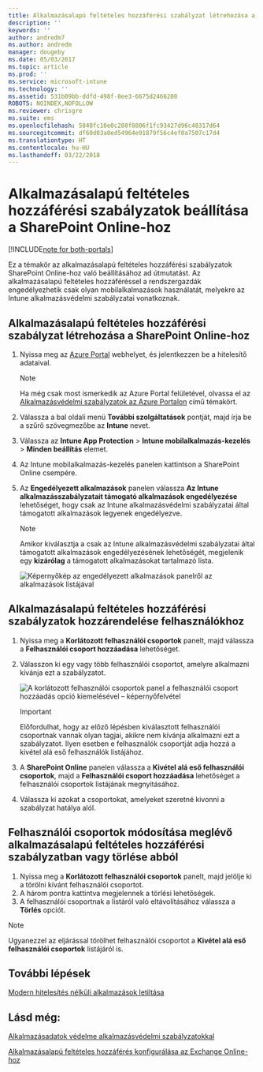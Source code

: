 ```yaml
---
title: Alkalmazásalapú feltételes hozzáférési szabályzat létrehozása a SharePoint Online-hoz
description: ''
keywords: ''
author: andredm7
ms.author: andredm
manager: dougeby
ms.date: 05/03/2017
ms.topic: article
ms.prod: ''
ms.service: microsoft-intune
ms.technology: ''
ms.assetid: 531b09bb-ddfd-498f-8ee3-6675d2466208
ROBOTS: NOINDEX,NOFOLLOW
ms.reviewer: chrisgre
ms.suite: ems
ms.openlocfilehash: 5848fc18e0c288f8806f1fc93427d96c48317d64
ms.sourcegitcommit: df60d03a0ed54964e91879f56c4ef0a7507c17d4
ms.translationtype: HT
ms.contentlocale: hu-HU
ms.lasthandoff: 03/22/2018
---
```

# <a name="set-up-app-based-conditional-access-ca-policies-for-sharepoint-online"></a>Alkalmazásalapú feltételes hozzáférési szabályzatok beállítása a SharePoint Online-hoz

[!INCLUDE[note for both-portals](../includes/note-for-both-portals.md)]

Ez a témakör az alkalmazásalapú feltételes hozzáférési szabályzatok SharePoint Online-hoz való beállításához ad útmutatást. Az alkalmazásalapú feltételes hozzáféréssel a rendszergazdák engedélyezhetik csak olyan mobilalkalmazások használatát, melyekre az Intune alkalmazásvédelmi szabályzatai vonatkoznak.

## <a name="to-create-the-app-based-ca-policy-for-sharepoint-online"></a>Alkalmazásalapú feltételes hozzáférési szabályzat létrehozása a SharePoint Online-hoz

1. Nyissa meg az [Azure Portal](https://portal.azure.com) webhelyet, és jelentkezzen be a hitelesítő adataival.

    > [!NOTE]
    > Ha még csak most ismerkedik az Azure Portal felületével, olvassa el az [Alkalmazásvédelmi szabályzatok az Azure Portalon](azure-portal-for-microsoft-intune-mam-policies.md) című témakört.

2. Válassza a bal oldali menü **További szolgáltatások** pontját, majd írja be a szűrő szövegmezőbe az **Intune** nevet.

3. Válassza az **Intune App Protection** > **Intune mobilalkalmazás-kezelés** > **Minden beállítás** elemet.

4. Az Intune mobilalkalmazás-kezelés panelen kattintson a SharePoint Online csempére.

5. Az **Engedélyezett alkalmazások** panelen válassza **Az Intune alkalmazásszabályzatait támogató alkalmazások engedélyezése** lehetőséget, hogy csak az Intune alkalmazásvédelmi szabályzatai által támogatott alkalmazások legyenek engedélyezve.

    > [!NOTE] 
    > Amikor kiválasztja a csak az Intune alkalmazásvédelmi szabályzatai által támogatott alkalmazások engedélyezésének lehetőségét, megjelenik egy **kizárólag** a támogatott alkalmazásokat tartalmazó lista.

    ![Képernyőkép az engedélyezett alkalmazások panelről az alkalmazások listájával](../media/mam-ca-spo-allowed-apps.png)

## <a name="to-assign-app-based-ca-policies-to-your-users"></a>Alkalmazásalapú feltételes hozzáférési szabályzatok hozzárendelése felhasználókhoz

1. Nyissa meg a **Korlátozott felhasználói csoportok** panelt, majd válassza a **Felhasználói csoport hozzáadása** lehetőséget.

2. Válasszon ki egy vagy több felhasználói csoportot, amelyre alkalmazni kívánja ezt a szabályzatot.

    ![A korlátozott felhasználói csoportok panel a felhasználói csoport hozzáadás opció kiemelésével – képernyőfelvétel](../media/mam-ca-spo-restricted-groups.png)

    > [!IMPORTANT] 
    > Előfordulhat, hogy az előző lépésben kiválasztott felhasználói csoportnak vannak olyan tagjai, akikre nem kívánja alkalmazni ezt a szabályzatot. Ilyen esetben e felhasználók csoportját adja hozzá a kivétel alá eső felhasználók listájához. 

3. A **SharePoint Online** panelen válassza a **Kivétel alá eső felhasználói csoportok**, majd a **Felhasználói csoport hozzáadása** lehetőséget a felhasználói csoportok listájának megnyitásához.

4. Válassza ki azokat a csoportokat, amelyeket szeretné kivonni a szabályzat hatálya alól.  

## <a name="to-modify-or-delete-user-groups-from-an-existing-app-based-ca-policy"></a>Felhasználói csoportok módosítása meglévő alkalmazásalapú feltételes hozzáférési szabályzatban vagy törlése abból

1. Nyissa meg a **Korlátozott felhasználói csoportok** panelt, majd jelölje ki a törölni kívánt felhasználói csoportot.
2. A három pontra kattintva megjelennek a törlési lehetőségek.
3. A felhasználói csoportnak a listáról való eltávolításához válassza a **Törlés** opciót.

> [!NOTE] 
> Ugyanezzel az eljárással törölhet felhasználói csoportot a **Kivétel alá eső felhasználói csoportok** listájáról is.

## <a name="next-steps"></a>További lépések

[Modern hitelesítés nélküli alkalmazások letiltása](block-apps-with-no-modern-authentication.md)

## <a name="see-also"></a>Lásd még:

[Alkalmazásadatok védelme alkalmazásvédelmi szabályzatokkal](protect-app-data-using-mobile-app-management-policies-with-microsoft-intune.md)

[Alkalmazásalapú feltételes hozzáférés konfigurálása az Exchange Online-hoz](mam-ca-for-exchange-online.md)
